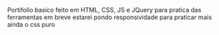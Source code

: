 Portifolio basico feito em HTML, CSS, JS e JQuery para pratica das ferramentas
em breve estarei pondo responsividade para praticar mais ainda o css puro